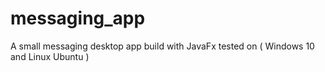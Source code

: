 # messaging_app
A small messaging desktop app build with JavaFx tested on ( Windows 10 and Linux Ubuntu )
